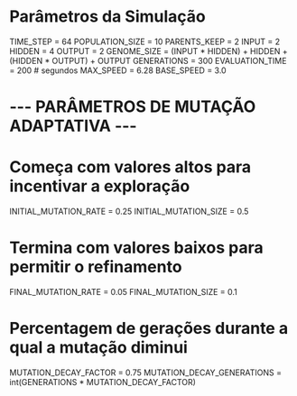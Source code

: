 # Parâmetros da Simulação
TIME_STEP = 64
POPULATION_SIZE = 10
PARENTS_KEEP = 2
INPUT = 2
HIDDEN = 4
OUTPUT = 2
GENOME_SIZE = (INPUT * HIDDEN) + HIDDEN + (HIDDEN * OUTPUT) + OUTPUT
GENERATIONS = 300
EVALUATION_TIME = 200  # segundos
MAX_SPEED = 6.28
BASE_SPEED = 3.0

# --- PARÂMETROS DE MUTAÇÃO ADAPTATIVA ---
# Começa com valores altos para incentivar a exploração
INITIAL_MUTATION_RATE = 0.25
INITIAL_MUTATION_SIZE = 0.5
# Termina com valores baixos para permitir o refinamento
FINAL_MUTATION_RATE = 0.05
FINAL_MUTATION_SIZE = 0.1
# Percentagem de gerações durante a qual a mutação diminui
MUTATION_DECAY_FACTOR = 0.75 
MUTATION_DECAY_GENERATIONS = int(GENERATIONS * MUTATION_DECAY_FACTOR)
